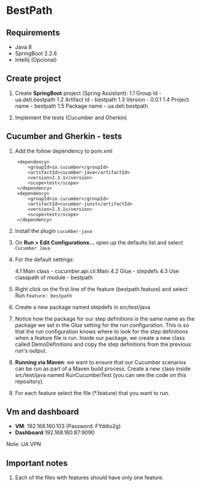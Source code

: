 # BestPath


## Requirements

- Java 8
- SpringBoot 2.2.6
- Intellij (Opcional)

## Create project

1. Create **SpringBoot** project (Spring Assistant):
    1.1 Group Id - ua.deti.bestpath
    1.2 Artifact Id - bestpath
    1.3 Version - 0.0.1
    1.4 Project name - bestpath
    1.5 Package name - ua.deti.bestpath

2. Implement the tests (Cucumber and Gherkin)


## Cucumber and Gherkin - tests

1. Add the follow dependency to pom.xml

```
	<dependency>
		<groupId>io.cucumber</groupId>
		<artifactId>cucumber-java</artifactId>
		<version>2.3.1</version>
		<scope>test</scope>
	</dependency>
	<dependency>
		<groupId>io.cucumber</groupId>
		<artifactId>cucumber-junit</artifactId>
		<version>2.3.1</version>
		<scope>test</scope>
	</dependency>
```

2. Install the plugin `cucumber-java`

3. On **Run > Edit Configurations…** open up the defaults list and select `Cucumber Java`

4. For the default settings:
    
    4.1 Main class - cucumber.api.cli.Main
    4.2 Glue - stepdefs
    4.3 Use classpath of module - bestpath

5. Right click on the first line of the feature (bestpath.feature) and select Run `Feature: bestpath`

6. Create a new package named stepdefs in src/test/java

7. Notice how the package for our step definitions is the same name as the package we set in the Glue setting for the run configuration. This is so that the run configuration knows where to look for the step definitions when a feature file is run. Inside our package, we create a new class called DemoDefinitions and copy the step definitions from the previous run's output.

8. **Running via Maven**: we want to ensure that our Cucumber scenarios can be run as part of a Maven build process. Create a new class inside src/test/java named RunCucumberTest (you can see the code on this repository).


9. For each feature select the file (*.feature) that you want to run.

## Vm and dashboard

- **VM**: 192.168.160.103   (Password: FYddio2g)
- **Dashboard** 192.168.160.87:9090

Note: UA VPN

## Important notes

1. Each of the files with features should have only one feature.
